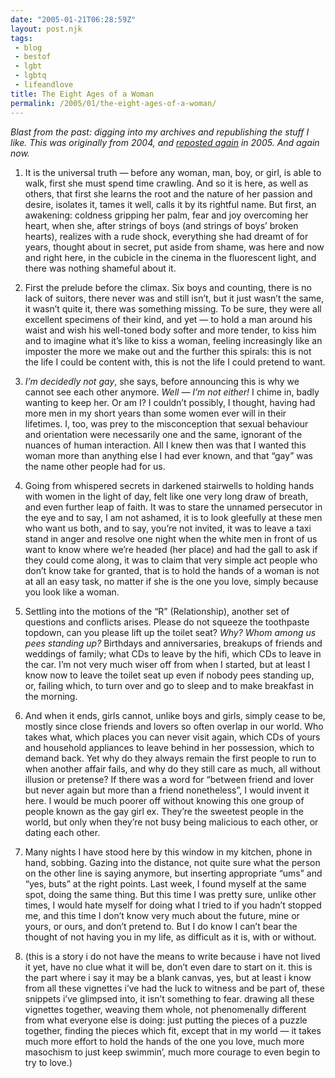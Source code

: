 ```yaml
---
date: "2005-01-21T06:28:59Z"
layout: post.njk
tags:
 - blog
 - bestof
 - lgbt
 - lgbtq
 - lifeandlove
title: The Eight Ages of a Woman
permalink: /2005/01/the-eight-ages-of-a-woman/
---
```


_Blast from the past: digging into my archives and republishing the stuff I like. This was originally from 2004, and [reposted again](http://popagandhi.com/anotherlife/132/eight-ages-of-a-woman/) in 2005. And again now._

1. It is the universal truth — before any woman, man, boy, or girl, is able to walk, first she must spend time crawling. And so it is here, as well as others, that first she learns the root and the nature of her passion and desire, isolates it, tames it well, calls it by its rightful name. But first, an awakening: coldness gripping her palm, fear and joy overcoming her heart, when she, after strings of boys (and strings of boys’ broken hearts), realizes with a rude shock, everything she had dreamt of for years, thought about in secret, put aside from shame, was here and now and right here, in the cubicle in the cinema in the fluorescent light, and there was nothing shameful about it.

2. First the prelude before the climax. Six boys and counting, there is no lack of suitors, there never was and still isn’t, but it just wasn’t the same, it wasn’t quite it, there was something missing. To be sure, they were all excellent specimens of their kind, and yet — to hold a man around his waist and wish his well-toned body softer and more tender, to kiss him and to imagine what it’s like to kiss a woman, feeling increasingly like an imposter the more we make out and the further this spirals: this is not the life I could be content with, this is not the life I could pretend to want.

3. _I’m decidedly not gay_, she says, before announcing this is why we cannot see each other anymore. _Well — I’m not either!_ I chime in, badly wanting to keep her. Or am I? I couldn’t possibly, I thought, having had more men in my short years than some women ever will in their lifetimes. I, too, was prey to the misconception that sexual behaviour and orientation were necessarily one and the same, ignorant of the nuances of human interaction. All I knew then was that I wanted this woman more than anything else I had ever known, and that “gay” was the name other people had for us.

4. Going from whispered secrets in darkened stairwells to holding hands with women in the light of day, felt like one very long draw of breath, and even further leap of faith. It was to stare the unnamed persecutor in the eye and to say, I am not ashamed, it is to look gleefully at these men who want us both, and to say, you’re not invited, it was to leave a taxi stand in anger and resolve one night when the white men in front of us want to know where we’re headed (her place) and had the gall to ask if they could come along, it was to claim that very simple act people who don’t know take for granted, that is to hold the hands of a woman is not at all an easy task, no matter if she is the one you love, simply because you look like a woman.

5. Settling into the motions of the “R” (Relationship), another set of questions and conflicts arises. Please do not squeeze the toothpaste topdown, can you please lift up the toilet seat? _Why? Whom among us pees standing up?_ Birthdays and anniversaries, breakups of friends and weddings of family; what CDs to leave by the hifi, which CDs to leave in the car. I’m not very much wiser off from when I started, but at least I know now to leave the toilet seat up even if nobody pees standing up, or, failing which, to turn over and go to sleep and to make breakfast in the morning.

6. And when it ends, girls cannot, unlike boys and girls, simply cease to be, mostly since close friends and lovers so often overlap in our world. Who takes what, which places you can never visit again, which CDs of yours and household appliances to leave behind in her possession, which to demand back. Yet why do they always remain the first people to run to when another affair fails, and why do they still care as much, all without illusion or pretense? If there was a word for “between friend and lover but never again but more than a friend nonetheless”, I would invent it here. I would be much poorer off without knowing this one group of people known as the gay girl ex. They’re the sweetest people in the world, but only when they’re not busy being malicious to each other, or dating each other.

7. Many nights I have stood here by this window in my kitchen, phone in hand, sobbing. Gazing into the distance, not quite sure what the person on the other line is saying anymore, but inserting appropriate “ums” and “yes, buts” at the right points. Last week, I found myself at the same spot, doing the same thing. But this time I was pretty sure, unlike other times, I would hate myself for doing what I tried to if you hadn’t stopped me, and this time I don’t know very much about the future, mine or yours, or ours, and don’t pretend to. But I do know I can’t bear the thought of not having you in my life, as difficult as it is, with or without.

8. (this is a story i do not have the means to write because i have not lived it yet, have no clue what it will be, don’t even dare to start on it. this is the part where i say it may be a blank canvas, yes, but at least i know from all these vignettes i’ve had the luck to witness and be part of, these snippets i’ve glimpsed into, it isn’t something to fear. drawing all these vignettes together, weaving them whole, not phenomenally different from what everyone else is doing: just putting the pieces of a puzzle together, finding the pieces which fit, except that in my world — it takes much more effort to hold the hands of the one you love, much more masochism to just keep swimmin’, much more courage to even begin to try to love.)
